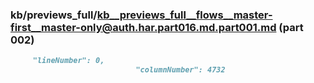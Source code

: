 ### kb/previews_full/kb__previews_full__flows__master-first__master-only@auth.har.part016.md.part001.md (part 002)

```md
     "lineNumber": 0,
                            "columnNumber": 4732
                     
```

```
